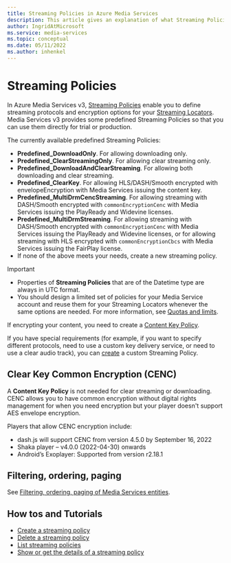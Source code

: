 ```yaml
---
title: Streaming Policies in Azure Media Services
description: This article gives an explanation of what Streaming Policies are, and how they are used by Azure Media Services.
author: IngridAtMicrosoft
ms.service: media-services
ms.topic: conceptual
ms.date: 05/11/2022
ms.author: inhenkel
---
```


# Streaming Policies

In Azure Media Services v3, [Streaming Policies](/rest/api/media/streamingpolicies) enable you to define streaming protocols and encryption options for your [Streaming Locators](stream-streaming-locators-concept.md?stream-streaming-policy-concept). Media Services v3 provides some predefined Streaming Policies so that you can use them directly for trial or production.

The currently available predefined Streaming Policies:

- **Predefined_DownloadOnly**. For allowing downloading only.
- **Predefined_ClearStreamingOnly**. For allowing clear streaming only.
- **Predefined_DownloadAndClearStreaming**. For allowing both downloading and clear streaming.
- **Predefined_ClearKey**. For allowing HLS/DASH/Smooth encrypted with envelopeEncryption with Media Services issuing the content key.
- **Predefined_MultiDrmCencStreaming**. For allowing streaming with DASH/Smooth encrypted with `commonEncryptionCenc` with Media Services issuing the PlayReady and Widevine licenses.
- **Predefined_MultiDrmStreaming**. For allowing streaming with DASH/Smooth encrypted with `commonEncryptionCenc` with Media Services issuing the PlayReady and Widevine licenses, or for allowing streaming with HLS encrypted with `commonEncryptionCbcs` with Media Services issuing the FairPlay license.
- If none of the above meets your needs, create a new streaming policy.

> [!IMPORTANT]
> - Properties of **Streaming Policies** that are of the Datetime type are always in UTC format.
> - You should design a limited set of policies for your Media Service account and reuse them for your Streaming Locators whenever the same options are needed. For more information, see [Quotas and limits](limits-quotas-constraints-reference.md?stream-streaming-policy-concept).

If encrypting your content, you need to create a [Content Key Policy](drm-content-key-policy-concept.md?stream-streaming-policy-concept).

If you have special requirements (for example, if you want to specify different protocols, need to use a custom key delivery service, or need to use a clear audio track), you can [create](/rest/api/media/streamingpolicies/create) a custom Streaming Policy.

## Clear Key Common Encryption (CENC)

A **Content Key Policy** is not needed for clear streaming or downloading. CENC allows you to have common encryption without digital rights management for when you need encryption but your player doesn't support AES envelope encryption.

Players that allow CENC encryption include:

- dash.js will support CENC from version 4.5.0 by September 16, 2022
- Shaka player – v4.0.0 (2022-04-30) onwards
- Android’s Exoplayer: Supported from version r2.18.1

## Filtering, ordering, paging

See [Filtering, ordering, paging of Media Services entities](filter-order-page-entities-how-to.md?stream-streaming-policy-concept).

## How tos and Tutorials

- [Create a streaming policy](streaming-policy-create-how-to.md?stream-streaming-policy-concept)
- [Delete a streaming policy](streaming-policy-delete-how-to.md?stream-streaming-policy-concept)
- [List streaming policies](streaming-policy-list-how-to.md?stream-streaming-policy-concept)
- [Show or get the details of a streaming policy](streaming-policy-show-how-to.md?stream-streaming-policy-concept)
